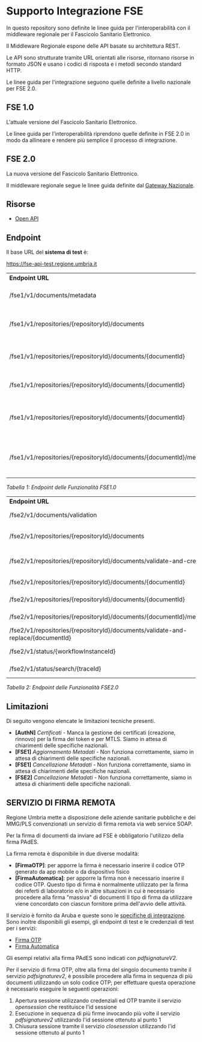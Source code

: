 # Supporto Integrazione FSE
In questo repository sono definite le linee guida per l'interoperabilità con il middleware regionale
per il Fascicolo Sanitario Elettronico.

Il Middleware Regionale espone delle API basate su architettura REST.

Le API sono strutturate tramite URL orientati alle risorse, ritornano risorse in formato JSON e usano i codici di risposta e i metodi secondo standard HTTP.

Le linee guida per l'integrazione seguono quelle definite a livello nazionale per FSE 2.0.

## FSE 1.0
L'attuale versione del Fascicolo Sanitario Elettronico.

Le linee guida per l'interoperabilità riprendono quelle definite in FSE 2.0 in modo da allineare e rendere
più semplice il processo di integrazione.

## FSE 2.0
La nuova versione del Fascicolo Sanitario Elettronico.

Il middleware regionale segue le linee guida definite dal [Gateway Nazionale](https://github.com/ministero-salute/it-fse-support/tree/main/doc/integrazione-gateway).

## Risorse
* [Open API](./openapi)

## Endpoint
Il base URL del **sistema di test** è:

  https://fse-api-test.regione.umbria.it

<table>
  <tr>
   <td><strong>Endpoint URL</strong>
   </td>
   <td><strong>Metodo</strong>
   </td>
   <td><strong>Funzionalità</strong>
   </td>
  </tr>
  <tr>
   <td>/fse1/v1/documents/metadata</td>
   <td>GET</td>
   <td>Recupera i metadati dei documenti</td>
  </tr>
  <tr>
   <td>/fse1/v1/repositories/{repositoryId}/documents</td>
   <td>POST</td>
   <td>Pubblica un documento nel circuito FSE 1.0</td>
  </tr>
  <tr>
   <td>/fse1/v1/repositories/{repositoryId}/documents/{documentId}</td>
   <td>DELETE</td>
   <td>Elimina un documento e i relativi metadati</td>
  </tr>
  <tr>
   <td>/fse1/v1/repositories/{repositoryId}/documents/{documentId}</td>
   <td>GET</td>
   <td>Recupera un documento</td>
  </tr>
  <tr>
   <td>/fse1/v1/repositories/{repositoryId}/documents/{documentId}</td>
   <td>PUT</td>
   <td>Sostituisce un documento nel circuito FSE 1.0</td>
  </tr>
  <tr>
   <td>/fse1/v1/repositories/{repositoryId}/documents/{documentId}/metadata</td>
   <td>PUT</td>
   <td>Aggiorna i metadati del documento nel circuito FSE 1.0</td>
  </tr>
</table>

_Tabella 1: Endpoint delle Funzionalità FSE1.0_

<table>
  <tr>
   <td><strong>Endpoint URL</strong>
   </td>
   <td><strong>Metodo</strong>
   </td>
   <td><strong>Funzionalità</strong>
   </td>
  </tr>
  <tr>
   <td>/fse2/v1/documents/validation</td>
   <td>POST</td>
   <td>Validazione documenti</td>
  </tr>
  <tr>
   <td>/fse2/v1/repositories/{repositoryId}/documents</td>
   <td>POST</td>
   <td>Pubblicazione creazione documenti
  </tr>
  <tr>
   <td>/fse2/v1/repositories/{repositoryId}/documents/validate-and-create</td>
   <td>POST</td>
   <td>Pubblicazione creazione documenti</td>
  </tr>
  <tr>
   <td>/fse2/v1/repositories/{repositoryId}/documents/{documentId}</td>
   <td>PUT</td>
   <td>Sostituzione documenti</td>
  </tr>
  <tr>
   <td>/fse2/v1/repositories/{repositoryId}/documents/{documentId}</td>
   <td>DELETE</td>
   <td>Elimina un Documento</td>
  </tr>
  <tr>
   <td>/fse2/v1/repositories/{repositoryId}/documents/{documentId}/metadata</td>
   <td>PUT</td>
   <td>Aggiornamento metadati</td>
  </tr>
  <tr>
   <td>/fse2/v1/repositories/{repositoryId}/documents/validate-and-replace/{documentId}</td>
   <td>PUT</td>
   <td>Sostituzione documenti</td>
  </tr>
  <tr>
   <td>/fse2/v1/status/{workflowInstanceId}</td>
   <td>GET</td>
   <td>Recupero stato transazione</td>
  </tr>
  <tr>
   <td>/fse2/v1/status/search/{traceId}</td>
   <td>GET</td>
   <td>Recupero stato transazione</td>
  </tr>
</table>

_Tabella 2: Endpoint delle Funzionalità FSE2.0_

## Limitazioni
Di seguito vengono elencate le limitazioni tecniche presenti.

* **[AuthN]** _Certificati_ - Manca la gestione dei certificati (creazione, rinnovo) per la firma dei token e per MTLS. Siamo in attesa di chiarimenti delle specifiche nazionali.
* **[FSE1]** _Aggiornamento Metadati_ - Non funziona correttamente, siamo in attesa di chiarimenti delle specifiche nazionali.
* **[FSE1]** _Cancellazione Metadati_ - Non funziona correttamente, siamo in attesa di chiarimenti delle specifiche nazionali.
* **[FSE2]** _Cancellazione Metadati_ - Non funziona correttamente, siamo in attesa di chiarimenti delle specifiche nazionali.

## SERVIZIO DI FIRMA REMOTA
Regione Umbria mette a disposizione delle aziende sanitarie pubbliche e dei MMG/PLS convenzionati un servizio di firma remota via web service SOAP.

Per la firma di documenti da inviare ad FSE è obbligatorio l'utilizzo della firma PAdES.

La firma remota è disponibile in due diverse modalità:
* **[FirmaOTP]**: per apporre la firma è necessario inserire il codice OTP generato da app mobile o da dispositivo fisico
* **[FirmaAutomatica]**: per apporre la firma non è necessario inserire il codice OTP. Questo tipo di firma è normalmente utilizzato per la firma dei referti di laboratorio e/o in altre situazioni in cui è necessario procedere alla firma "massiva" di documenti
Il tipo di firma da utilizzare viene concordato con ciascun fornitore prima dell'avvio delle attività.

Il servizio è fornito da Aruba e queste sono le [specifiche di integrazione](/firma/manuale_arss.pdf). Sono inoltre disponibili gli esempi, gli endpoint di test e le credenziali di test per i servizi:
* [Firma OTP](/firma/FirmaRemota.pdf)
* [Firma Automatica](/firma/FirmaAutomatica.pdf)

Gli esempi relativi alla firma PAdES sono indicati con *pdfsignatureV2*.

Per il servizio di firma OTP, oltre alla firma del singolo documento tramite il servizio *pdfsignaturev2*, è possibile procedere alla firma in sequenza di più documenti utilizzando un solo codice OTP; per effettuare questa operazione è necessario eseguire le seguenti operazioni:
1. Apertura sessione utilizzando credenziali ed OTP tramite il servizio *opensession* che restituisce l'id sessione
2. Esecuzione in sequenza di più firme invocando più volte il servizio *pdfsignaturev2* utilizzando l'id sessione ottenuto al punto 1
3. Chiusura sessione tramite il servizio *closesession* utilizzando l'id sessione ottenuto al punto 1
